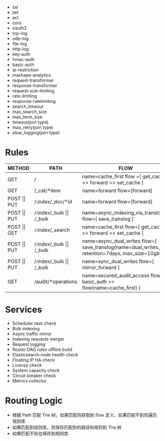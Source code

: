   - ssl
  - jwt
  - acl
  - cors
  - oauth2
  - tcp-log
  - udp-log
  - file-log
  - http-log
  - key-auth
  - hmac-auth
  - basic-auth
  - ip-restriction
  - mashape-analytics
  - request-transformer
  - response-transformer
  - request-size-limiting
  - rate-limiting
  - response-ratelimiting
  - search_timeout
  - max_search_size
  - max_term_size
  - timeout(join type)
  - max_retry(join type)
  - slow_logging(join type)

  

# Rules
| METHOD | PATH | FLOW                                                         |
| ------ | ---- | ------------------------------------------------------------ |
| GET    | /    | name=cache_first flow =[ get_cache >> forward >> set_cache ] |
| GET    | /_cat/*item     | name=forward flow=[forward]                                                             |
| POST \|\| PUT | /:index/\_doc/*id | name=forward flow=[forward]                                  |
| POST \|\| PUT | /:index/\_bulk \|\| /\_bulk     |  name=async_indexing_via_translog flow=[ save_translog ]                                                            |
| POST \|\| GET	|  /:index/\_search				|  name=cache_first flow=[ get_cache >> forward >> set_cache ]  |
| POST \|\| PUT		|  /:index/\_bulk \|\| /\_bulk 	|  name=async_dual_writes flow=[ save_translog{name=dual_writes_id1, retention=7days, max_size=10gb} ]  |
| POST \|\| PUT		| /:index/\_bulk \|\| /\_bulk 	| name=sync_dual_writes flow=[ mirror_forward ]  |
| GET				| /audit/*operations			| name=secured_audit_access flow=[ basic_auth >> flow{name=cache_first} ]  |


# Services
- Scheduler task check
- Bulk indexing
- Async traffic mirror
- Indexing requests merger
- Request logging
- Router DAG rules offline build
- Elasticsearch node health check
- Floating IP HA check
- License check
- System capacity check
- Circuit breaker check
- Metrics collector


# Routing Logic
- 根据 Path 匹配 Trie 树，如果匹配则获取到 flow 定义，如果匹配不到则遍历规则库
- 如果匹配到规则库，则保存匹配到的路径和规则到 Trie 树
- 如果匹配不到也保存到规则库
